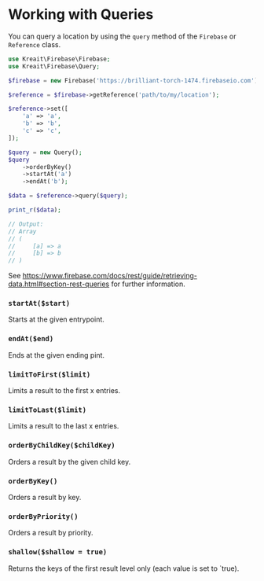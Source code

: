 # Working with Queries

You can query a location by using the `query` method of the `Firebase` or `Reference` class.

```php
use Kreait\Firebase\Firebase;
use Kreait\Firebase\Query;

$firebase = new Firebase('https://brilliant-torch-1474.firebaseio.com');

$reference = $firebase->getReference('path/to/my/location');

$reference->set([
    'a' => 'a',
    'b' => 'b',
    'c' => 'c',
]);

$query = new Query();
$query
    ->orderByKey()
    ->startAt('a')
    ->endAt('b');

$data = $reference->query($query);

print_r($data);

// Output:
// Array
// (
//     [a] => a
//     [b] => b
// )
```

See https://www.firebase.com/docs/rest/guide/retrieving-data.html#section-rest-queries for further information.

### `startAt($start)`

Starts at the given entrypoint.

### `endAt($end)`

Ends at the given ending pint.

### `limitToFirst($limit)`

Limits a result to the first x entries.

### `limitToLast($limit)`

Limits a result to the last x entries.

### `orderByChildKey($childKey)`

Orders a result by the given child key.

### `orderByKey()`

Orders a result by key.

### `orderByPriority()`

Orders a result by priority.

### `shallow($shallow = true)`

Returns the keys of the first result level only (each value is set to `true).
